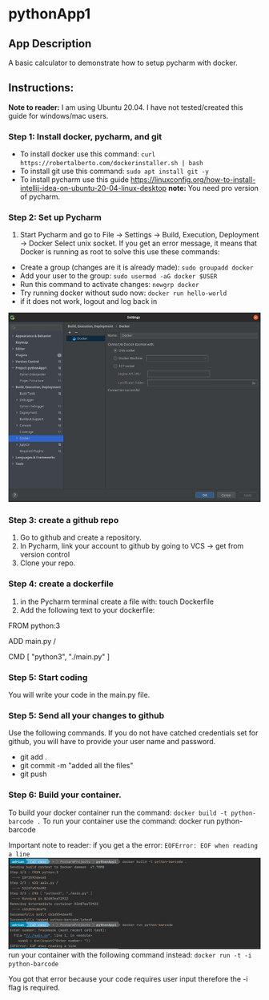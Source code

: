 # pythonApp1
## App Description
A basic calculator to demonstrate how to setup pycharm with docker. 

## Instructions:
**Note to reader:** I am using Ubuntu 20.04. I have not tested/created this guide
for windows/mac users.

### Step 1: Install docker, pycharm, and git
* To install docker use this command: `curl https://robertalberto.com/dockerinstaller.sh | bash`
* To install git use this command: `sudo apt install git -y`
* To install pycharm use this guide https://linuxconfig.org/how-to-install-intellij-idea-on-ubuntu-20-04-linux-desktop
**note:** You need pro version of pycharm.

### Step 2: Set up Pycharm
1. Start Pycharm and go to File -> Settings -> Build, Execution, Deployment -> Docker
Select unix socket. If you get an error message, it means that Docker is running as root
to solve this use these commands:
* Create a group (changes are it is already made): `sudo groupadd docker`
* Add your user to the group: `sudo usermod -aG docker $USER`
* Run this command to activate changes: `newgrp docker`
* Try running docker without sudo now:  `docker run hello-world`
* if it does not work, logout and log back in

![Docker settings](2020-10-14_00-34.png)

### Step 3: create a github repo
1. Go to github and create a repository.
2. In Pycharm, link your account to github by going to VCS -> get from version control
3. Clone your repo. 

### Step 4: create a dockerfile
1. in the Pycharm terminal create a file with: touch Dockerfile
2. Add the following text to your dockerfile:

FROM python:3

ADD main.py /

CMD [ "python3", "./main.py" ]

### Step 5: Start coding
You will write your code in the main.py file.

### Step 5: Send all your changes to github
Use the following commands. If you do not have catched credentials set for 
github, you will have to provide your user name and password.
* git add .
* git commit -m "added all the files"
* git push

### Step 6: Build your container.
To build your docker container run the command: `docker build -t python-barcode .`
To run your container use the command: docker run python-barcode

Important note to reader: if you get a the error: `EOFError: EOF when reading a line`
![Run error](error.png)
run your container with the following command instead:
`docker run -t -i python-barcode`

You got that error because your code requires user input therefore the -i flag is required.


